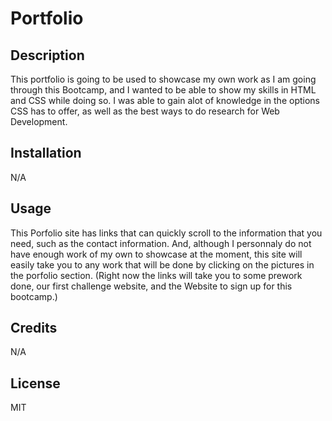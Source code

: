 # Portfolio

## Description

This portfolio is going to be used to showcase my own work as I am going through this Bootcamp, and I wanted to be able to show my skills in HTML and CSS while doing so. I was able to gain alot of knowledge in the options CSS has to offer, as well as the best ways to do research for Web Development. 

## Installation

N/A

## Usage

This Porfolio site has links that can quickly scroll to the information that you need, such as the contact information. And, although I personnaly do not have enough work of my own to showcase at the moment, this site will easily take you to any work that will be done by clicking on the pictures in the porfolio section. (Right now the links will take you to some prework done, our first challenge website, and the Website to sign up for this bootcamp.)

## Credits

N/A

## License

MIT